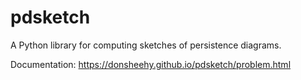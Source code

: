 # pdsketch
A Python library for computing sketches of persistence diagrams.

Documentation: https://donsheehy.github.io/pdsketch/problem.html